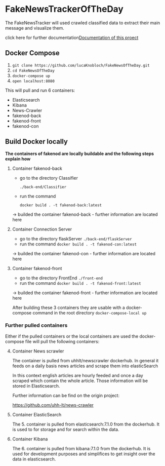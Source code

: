# FakeNewsTrackerOfTheDay

The FakeNewsTracker will used crawled classified data to extract their main message and visualize them.

click here for further documentation[Documentation of this proect](./docs/UserGuide.md)

## Docker Compose

1. `git clone https://github.com/lucaKnobloch/FakeNewsOfTheDay.git`
2. `cd FakeNewsOfTheDay`
3. `docker-compose up`
4. `open localhost:8080`

This will pull and run 6 containers:

- Elasticsearch
- Kibana
- News-Crawler
- fakenod-back
- fakenod-front
- fakenod-con

## Build Docker locally

**The containers of fakenod are locally buildable and the following steps explain how**

1. Container fakenod-back
    - go to the directory Classifier

        `./back-end/Classifier`

    - run the command

        `docker build . -t fakenod-back:latest`

    -> builded the container fakenod-back
        - further information are located here

2. Container Connection Server
    - go to the directory flaskServer
        `./back-end/flaskServer`
    - run the command
        `docker build . -t fakenod-con:latest`

    -> builded the container fakenod-con
        -   further information are located here

3. Container fakenod-front
    - go to the directory FrontEnd
        `./front-end`
    - run the command
        `docker build . -t fakenod-front:latest`

    -> builded the container fakenod-front
        - further information are located here

    After building these 3 containers they are usable with a docker-compose command in the root directory
        `docker-compose-local up`

### Further pulled containers

Either if the pulled containers or the local containers are used the docker-compose file will pull the following containers:

4. Container News scrawler

    The container is pulled from uhhlt/newscrawler dockerhub.
    In general it feeds on a daily basis news articles and scrape them into elasticSearch

    In this context english articles are hourly feeded and once a day scraped which contain the whole article. Those information will be stored in Elasticsearch.

    Further information can be find on the origin project:

    <https://github.com/uhh-lt/news-crawler>

5. Container ElasticSearch

   The 5. container is pulled from elasticsearch:7.1.0 from the dockerhub. It is used to for storage and for search within the data.

6. Container Kibana

    The 6. container is pulled from kibana:7.1.0 from the dockerhub. It is used for development purposes and simplifices to get insight over the data in elasticsearch.
